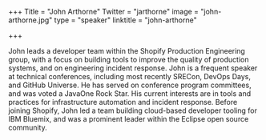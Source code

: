 +++
Title = "John Arthorne"
Twitter = "jarthorne"
image = "john-arthorne.jpg"
type = "speaker"
linktitle = "john-arthorne"

+++

John leads a developer team within the Shopify Production Engineering group, with a focus on building tools to improve the quality of production systems, and on engineering incident response. John is a frequent speaker at technical conferences, including most recently SRECon, DevOps Days, and GitHub Universe. He has served on conference program committees, and was voted a JavaOne Rock Star. His current interests are in tools and practices for infrastructure automation and incident response. Before joining Shopify, John led a team building cloud-based developer tooling for IBM Bluemix, and was a prominent leader within the Eclipse open source community.